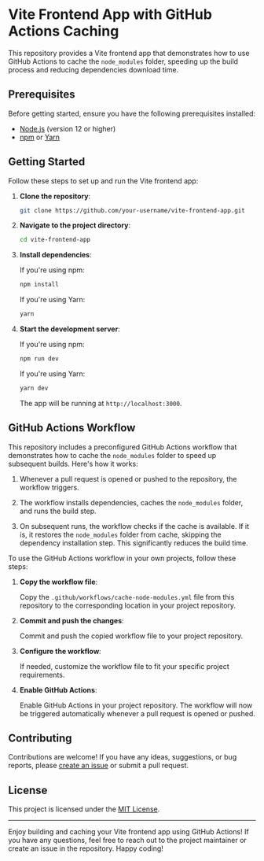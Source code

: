 # Vite Frontend App with GitHub Actions Caching

This repository provides a Vite frontend app that demonstrates how to use GitHub Actions to cache the `node_modules` folder, speeding up the build process and reducing dependencies download time.

## Prerequisites

Before getting started, ensure you have the following prerequisites installed:

- [Node.js](https://nodejs.org) (version 12 or higher)
- [npm](https://www.npmjs.com/) or [Yarn](https://yarnpkg.com/)

## Getting Started

Follow these steps to set up and run the Vite frontend app:

1. **Clone the repository**:

   ```bash
   git clone https://github.com/your-username/vite-frontend-app.git
   ```

2. **Navigate to the project directory**:

   ```bash
   cd vite-frontend-app
   ```

3. **Install dependencies**:

   If you're using npm:

   ```bash
   npm install
   ```

   If you're using Yarn:

   ```bash
   yarn
   ```

4. **Start the development server**:

   If you're using npm:

   ```bash
   npm run dev
   ```

   If you're using Yarn:

   ```bash
   yarn dev
   ```

   The app will be running at `http://localhost:3000`.

## GitHub Actions Workflow

This repository includes a preconfigured GitHub Actions workflow that demonstrates how to cache the `node_modules` folder to speed up subsequent builds. Here's how it works:

1. Whenever a pull request is opened or pushed to the repository, the workflow triggers.

2. The workflow installs dependencies, caches the `node_modules` folder, and runs the build step.

3. On subsequent runs, the workflow checks if the cache is available. If it is, it restores the `node_modules` folder from cache, skipping the dependency installation step. This significantly reduces the build time.

To use the GitHub Actions workflow in your own projects, follow these steps:

1. **Copy the workflow file**:

   Copy the `.github/workflows/cache-node-modules.yml` file from this repository to the corresponding location in your project repository.

2. **Commit and push the changes**:

   Commit and push the copied workflow file to your project repository.

3. **Configure the workflow**:

   If needed, customize the workflow file to fit your specific project requirements.

4. **Enable GitHub Actions**:

   Enable GitHub Actions in your project repository. The workflow will now be triggered automatically whenever a pull request is opened or pushed.

## Contributing

Contributions are welcome! If you have any ideas, suggestions, or bug reports, please [create an issue](https://github.com/your-username/vite-frontend-app/issues) or submit a pull request.

## License

This project is licensed under the [MIT License](LICENSE).

---

Enjoy building and caching your Vite frontend app using GitHub Actions! If you have any questions, feel free to reach out to the project maintainer or create an issue in the repository. Happy coding!